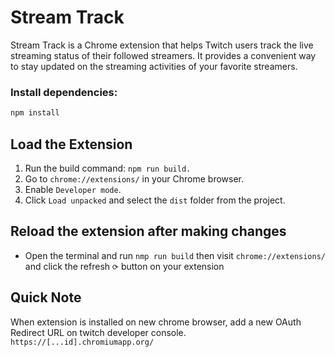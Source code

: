 # Stream Track

Stream Track is a Chrome extension that helps Twitch users track the live streaming status of their followed streamers. It provides a convenient way to stay updated on the streaming activities of your favorite streamers.

### Install dependencies:

```bash
npm install
```

## Load the Extension

1. Run the build command: `npm run build.`
2. Go to `chrome://extensions/` in your Chrome browser.
3. Enable `Developer mode`.
4. Click `Load unpacked` and select the `dist` folder from the project.

## Reload the extension after making changes

- Open the terminal and run `nmp run build` then visit `chrome://extensions/` and click the refresh `⟳` button on your extension

## Quick Note

When extension is installed on new chrome browser, add a new OAuth Redirect URL on twitch developer console.
`https://[...id].chromiumapp.org/`
